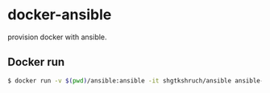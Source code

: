 # docker-ansible
provision docker with ansible.

## Docker run

```sh
$ docker run -v $(pwd)/ansible:ansible -it shgtkshruch/ansible ansible-playbook ansible/playbook.yml -i ansible/hosts -c local
```

